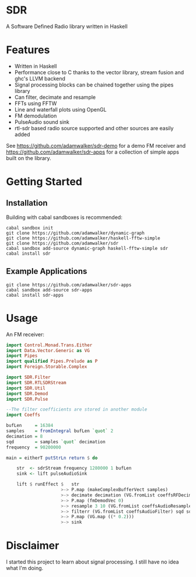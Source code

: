 # SDR

A Software Defined Radio library written in Haskell

# Features
* Written in Haskell
* Performance close to C thanks to the vector library, stream fusion and ghc's LLVM backend
* Signal processing blocks can be chained together using the pipes library
* Can filter, decimate and resample
* FFTs using FFTW
* Line and waterfall plots using OpenGL
* FM demodulation
* PulseAudio sound sink
* rtl-sdr based radio source supported and other sources are easily added

See https://github.com/adamwalker/sdr-demo for a demo FM receiver and https://github.com/adamwalker/sdr-apps for a collection of simple apps built on the library.

# Getting Started

## Installation
Building with cabal sandboxes is recommended:

```
cabal sandbox init
git clone https://github.com/adamwalker/dynamic-graph
git clone https://github.com/adamwalker/haskell-fftw-simple
git clone https://github.com/adamwalker/sdr
cabal sandbox add-source dynamic-graph haskell-fftw-simple sdr
cabal install sdr
```

## Example Applications
```
git clone https://github.com/adamwalker/sdr-apps  
cabal sandbox add-source sdr-apps
cabal install sdr-apps
```

# Usage

An FM receiver:

```haskell
import Control.Monad.Trans.Either
import Data.Vector.Generic as VG 
import Pipes
import qualified Pipes.Prelude as P
import Foreign.Storable.Complex

import SDR.Filter 
import SDR.RTLSDRStream
import SDR.Util
import SDR.Demod
import SDR.Pulse

--The filter coefficients are stored in another module
import Coeffs

bufLen     = 16384
samples    = fromIntegral bufLen `quot` 2
decimation = 8
sqd        = samples `quot` decimation
frequency  = 90200000

main = eitherT putStrLn return $ do

    str  <- sdrStream frequency 1280000 1 bufLen
    sink <- lift pulseAudioSink 

    lift $ runEffect $   str 
                     >-> P.map (makeComplexBufferVect samples) 
                     >-> decimate decimation (VG.fromList coeffsRFDecim) samples sqd 
                     >-> P.map (fmDemodVec 0) 
                     >-> resample 3 10 (VG.fromList coeffsAudioResampler) sqd sqd 
                     >-> filterr (VG.fromList coeffsAudioFilter) sqd sqd
                     >-> P.map (VG.map ((* 0.2))) 
                     >-> sink
```

# Disclaimer
I started this project to learn about signal processing. I still have no idea what I'm doing.

